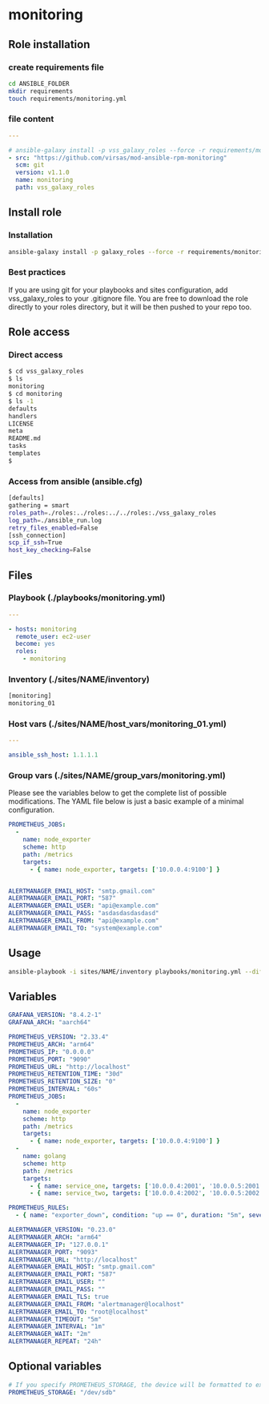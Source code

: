 # monitoring

## Role installation

### create requirements file

``` bash
cd ANSIBLE_FOLDER
mkdir requirements
touch requirements/monitoring.yml
```

### file content

``` yaml
---

# ansible-galaxy install -p vss_galaxy_roles --force -r requirements/monitoring.yml
- src: "https://github.com/virsas/mod-ansible-rpm-monitoring"
  scm: git
  version: v1.1.0
  name: monitoring
  path: vss_galaxy_roles
```

## Install role

### Installation

``` bash
ansible-galaxy install -p galaxy_roles --force -r requirements/monitoring.yml
```

### Best practices

If you are using git for your playbooks and sites configuration, add vss_galaxy_roles to your .gitignore file. You are free to download the role directly to your roles directory, but it will be then pushed to your repo too.

## Role access

### Direct access

``` bash
$ cd vss_galaxy_roles
$ ls
monitoring
$ cd monitoring
$ ls -1
defaults
handlers
LICENSE
meta
README.md
tasks
templates
$
```

### Access from ansible (ansible.cfg)

``` bash
[defaults]
gathering = smart
roles_path=./roles:../roles:../../roles:./vss_galaxy_roles
log_path=./ansible_run.log
retry_files_enabled=False
[ssh_connection]
scp_if_ssh=True
host_key_checking=False
```

## Files

### Playbook (./playbooks/monitoring.yml)

``` yaml
---

- hosts: monitoring
  remote_user: ec2-user
  become: yes
  roles:
    - monitoring
```

### Inventory (./sites/NAME/inventory)

``` txt
[monitoring]
monitoring_01
```

### Host vars (./sites/NAME/host_vars/monitoring_01.yml)

``` yaml
---

ansible_ssh_host: 1.1.1.1
```

### Group vars (./sites/NAME/group_vars/monitoring.yml)

Please see the variables below to get the complete list of possible modifications. The YAML file below is just a basic example of a minimal configuration.

``` yaml
PROMETHEUS_JOBS:
  -
    name: node_exporter
    scheme: http
    path: /metrics
    targets:
      - { name: node_exporter, targets: ['10.0.0.4:9100'] }


ALERTMANAGER_EMAIL_HOST: "smtp.gmail.com"
ALERTMANAGER_EMAIL_PORT: "587"
ALERTMANAGER_EMAIL_USER: "api@example.com"
ALERTMANAGER_EMAIL_PASS: "asdasdasdasdasd"
ALERTMANAGER_EMAIL_FROM: "api@example.com"
ALERTMANAGER_EMAIL_TO: "system@example.com"
```

## Usage

``` bash
ansible-playbook -i sites/NAME/inventory playbooks/monitoring.yml --diff
```

## Variables

``` yml
GRAFANA_VERSION: "8.4.2-1"
GRAFANA_ARCH: "aarch64"

PROMETHEUS_VERSION: "2.33.4"
PROMETHEUS_ARCH: "arm64"
PROMETHEUS_IP: "0.0.0.0"
PROMETHEUS_PORT: "9090"
PROMETHEUS_URL: "http://localhost"
PROMETHEUS_RETENTION_TIME: "30d"
PROMETHEUS_RETENTION_SIZE: "0"
PROMETHEUS_INTERVAL: "60s"
PROMETHEUS_JOBS:
  -
    name: node_exporter
    scheme: http
    path: /metrics
    targets:
      - { name: node_exporter, targets: ['10.0.0.4:9100'] }
  -
    name: golang
    scheme: http
    path: /metrics
    targets:
      - { name: service_one, targets: ['10.0.0.4:2001', '10.0.0.5:2001'] }
      - { name: service_two, targets: ['10.0.0.4:2002', '10.0.0.5:2002'] }

PROMETHEUS_RULES:
  - { name: "exporter_down", condition: "up == 0", duration: "5m", severity: "major", summary: "Exporter down" }

ALERTMANAGER_VERSION: "0.23.0"
ALERTMANAGER_ARCH: "arm64"
ALERTMANAGER_IP: "127.0.0.1"
ALERTMANAGER_PORT: "9093"
ALERTMANAGER_URL: "http://localhost"
ALERTMANAGER_EMAIL_HOST: "smtp.gmail.com"
ALERTMANAGER_EMAIL_PORT: "587"
ALERTMANAGER_EMAIL_USER: ""
ALERTMANAGER_EMAIL_PASS: ""
ALERTMANAGER_EMAIL_TLS: true
ALERTMANAGER_EMAIL_FROM: "alertmanager@localhost"
ALERTMANAGER_EMAIL_TO: "root@localhost"
ALERTMANAGER_TIMEOUT: "5m"
ALERTMANAGER_INTERVAL: "1m"
ALERTMANAGER_WAIT: "2m"
ALERTMANAGER_REPEAT: "24h"
```

## Optional variables

``` yml
# If you specify PROMETHEUS_STORAGE, the device will be formatted to ext4 and mounted to /var/lib/prometheus for data scraping
PROMETHEUS_STORAGE: "/dev/sdb"
```
